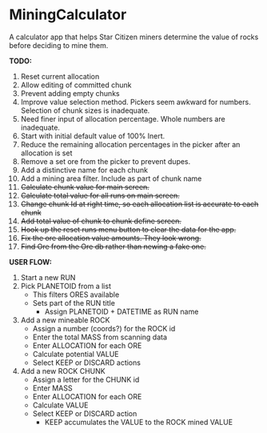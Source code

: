 # MiningCalculator

A calculator app that helps Star Citizen miners determine the value of rocks before deciding to mine them.


**TODO:** 
1. Reset current allocation
1. Allow editing of committed chunk
1. Prevent adding empty chunks
1. Improve value selection method. Pickers seem awkward for numbers. Selection of chunk sizes is inadequate.
1. Need finer input of allocation percentage. Whole numbers are inadequate.
1. Start with initial default value of 100% Inert.
1. Reduce the remaining allocation percentages in the picker after an allocation is set
1. Remove a set ore from the picker to prevent dupes.
1. Add a distinctive name for each chunk
1. Add a mining area filter. Include as part of chunk name
1. ~~Calculate chunk value for main screen.~~
1. ~~Calculate total value for all runs on main screen.~~
1. ~~Change chunk Id at right time, so each allocation list is accurate to each chunk~~
1. ~~Add total value of chunk to chunk define screen.~~
1. ~~Hook up the reset runs menu button to clear the data for the app.~~
1. ~~Fix the ore allocation value amounts. They look wrong.~~
1. ~~Find Ore from the Ore db rather than newing a fake one.~~

**USER FLOW:**
1. Start a new RUN
1. Pick PLANETOID from a list
   * This filters ORES available
   * Sets part of the RUN title
     * Assign PLANETOID + DATETIME as RUN name
1. Add a new mineable ROCK
   * Assign a number (coords?) for the ROCK id
   * Enter the total MASS from scanning data
   * Enter ALLOCATION for each ORE
   * Calculate potential VALUE
   * Select KEEP or DISCARD actions
1. Add a new ROCK CHUNK
   * Assign a letter for the CHUNK id
   * Enter MASS
   * Enter ALLOCATION for each ORE
   * Calculate VALUE
   * Select KEEP or DISCARD action
     * KEEP accumulates the VALUE to the ROCK mined VALUE
     